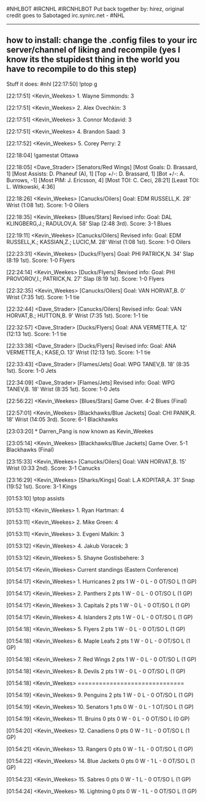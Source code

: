
#NHLBOT #IRCNHL #IRCNHLBOT
Put back together by: hirez,  original credit goes to Sabotaged
irc.synirc.net  - #NHL  

-----------------
how to install: change the .config files to your irc server/channel of liking and recompile  (yes I know its the stupidest thing in the world you have to recompile to do this step)
----------------------

Stuff it does:
#nhl
[22:17:50] <hirezgg> !ptop g
 

[22:17:51] <Kevin_Weekes> 1. Wayne Simmonds: 3 

[22:17:51] <Kevin_Weekes> 2. Alex Ovechkin: 3 

[22:17:51] <Kevin_Weekes> 3. Connor Mcdavid: 3 

[22:17:51] <Kevin_Weekes> 4. Brandon Saad: 3 

[22:17:52] <Kevin_Weekes> 5. Corey Perry: 2 


[22:18:04] <hirez> !gamestat Ottawa
 
[22:18:05] <Dave_Strader> [Senators/Red Wings] [Most Goals: D. Brassard, 1] [Most Assists: D. Phaneuf (A), 1] [Top +/-: D. Brassard, 1] [Bot +/-: A. Burrows, -1] [Most PIM: J. Ericsson, 4] [Most TOI: C. Ceci, 28:21] [Least TOI: L. Witkowski, 4:36]

[22:18:26] <Kevin_Weekes> [Canucks/Oilers] Goal: EDM RUSSELL,K. 28' Wrist (1:08 1st). Score: 1-0 Oilers

[22:18:35] <Kevin_Weekes> [Blues/Stars] Revised info: Goal: DAL KLINGBERG,J.; RADULOV,A. 58' Slap (2:48 3rd). Score: 3-1 Blues

[22:19:11] <Kevin_Weekes> [Canucks/Oilers] Revised info: Goal: EDM RUSSELL,K.; KASSIAN,Z.; LUCIC,M. 28' Wrist (1:08 1st). Score: 1-0 Oilers

[22:23:31] <Kevin_Weekes> [Ducks/Flyers] Goal: PHI PATRICK,N. 34' Slap (8:19 1st). Score: 1-0 Flyers

[22:24:14] <Kevin_Weekes> [Ducks/Flyers] Revised info: Goal: PHI PROVOROV,I.; PATRICK,N. 27' Slap (8:19 1st). Score: 1-0 Flyers

[22:32:35] <Kevin_Weekes> [Canucks/Oilers] Goal: VAN HORVAT,B. 0' Wrist (7:35 1st). Score: 1-1 tie

[22:32:44] <Dave_Strader> [Canucks/Oilers] Revised info: Goal: VAN HORVAT,B.; HUTTON,B. 9' Wrist (7:35 1st). Score: 1-1 tie

[22:32:57] <Dave_Strader> [Ducks/Flyers] Goal: ANA VERMETTE,A. 12'  (12:13 1st). Score: 1-1 tie

[22:33:38] <Dave_Strader> [Ducks/Flyers] Revised info: Goal: ANA VERMETTE,A.; KASE,O. 13' Wrist (12:13 1st). Score: 1-1 tie

[22:33:43] <Dave_Strader> [Flames/Jets] Goal: WPG TANEV,B. 18'  (8:35 1st). Score: 1-0 Jets

[22:34:09] <Dave_Strader> [Flames/Jets] Revised info: Goal: WPG TANEV,B. 18' Wrist (8:35 1st). Score: 1-0 Jets

[22:56:22] <Kevin_Weekes> [Blues/Stars] Game Over. 4-2 Blues (Final)

[22:57:01] <Kevin_Weekes> [Blackhawks/Blue Jackets] Goal: CHI PANIK,R. 18' Wrist (14:05 3rd). Score: 6-1 Blackhawks

[23:03:20] * Darren_Pang is now known as Kevin_Weekes

[23:05:14] <Kevin_Weekes> [Blackhawks/Blue Jackets] Game Over. 5-1 Blackhawks (Final)

[23:15:33] <Kevin_Weekes> [Canucks/Oilers] Goal: VAN HORVAT,B. 15' Wrist (0:33 2nd). Score: 3-1 Canucks

[23:16:29] <Kevin_Weekes> [Sharks/Kings] Goal: L.A KOPITAR,A. 31' Snap (19:52 1st). Score: 3-1 Kings
  
  
  [01:53:10] <hirezgg> !ptop assists
  
[01:53:11] <Kevin_Weekes> 1. Ryan Hartman: 4 

[01:53:11] <Kevin_Weekes> 2. Mike Green: 4 

[01:53:11] <Kevin_Weekes> 3. Evgeni Malkin: 3 

[01:53:12] <Kevin_Weekes> 4. Jakub Voracek: 3 

[01:53:12] <Kevin_Weekes> 5. Shayne Gostisbehere: 3 

  
  
  
[01:54:17] <Kevin_Weekes> Current standings    (Eastern Conference)

[01:54:17] <Kevin_Weekes> 1.  Hurricanes       2 pts    1 W - 0 L - 0 OT/SO L   (1 GP)

[01:54:17] <Kevin_Weekes> 2.  Panthers         2 pts    1 W - 0 L - 0 OT/SO L   (1 GP)

[01:54:17] <Kevin_Weekes> 3.  Capitals         2 pts    1 W - 0 L - 0 OT/SO L   (1 GP)

[01:54:17] <Kevin_Weekes> 4.  Islanders        2 pts    1 W - 0 L - 0 OT/SO L   (1 GP)

[01:54:18] <Kevin_Weekes> 5.  Flyers           2 pts    1 W - 0 L - 0 OT/SO L   (1 GP)

[01:54:18] <Kevin_Weekes> 6.  Maple Leafs      2 pts    1 W - 0 L - 0 OT/SO L   (1 GP)

[01:54:18] <Kevin_Weekes> 7.  Red Wings        2 pts    1 W - 0 L - 0 OT/SO L   (1 GP)

[01:54:18] <Kevin_Weekes> 8.  Devils           2 pts    1 W - 0 L - 0 OT/SO L   (1 GP)

[01:54:18] <Kevin_Weekes> ==============================

[01:54:19] <Kevin_Weekes> 9.  Penguins         2 pts    1 W - 0 L - 0 OT/SO L   (1 GP)

[01:54:19] <Kevin_Weekes> 10. Senators         1 pts    0 W - 0 L - 1 OT/SO L   (1 GP)

[01:54:19] <Kevin_Weekes> 11. Bruins           0 pts    0 W - 0 L - 0 OT/SO L   (0 GP)

[01:54:20] <Kevin_Weekes> 12. Canadiens        0 pts    0 W - 1 L - 0 OT/SO L   (1 GP)

[01:54:21] <Kevin_Weekes> 13. Rangers          0 pts    0 W - 1 L - 0 OT/SO L   (1 GP)


[01:54:22] <Kevin_Weekes> 14. Blue Jackets     0 pts    0 W - 1 L - 0 OT/SO L   (1 GP)

[01:54:23] <Kevin_Weekes> 15. Sabres           0 pts    0 W - 1 L - 0 OT/SO L   (1 GP)

[01:54:24] <Kevin_Weekes> 16. Lightning        0 pts    0 W - 1 L - 0 OT/SO L   (1 GP)
